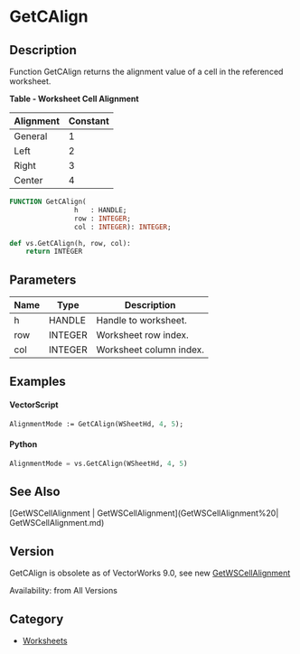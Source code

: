 # GetCAlign

## Description
Function GetCAlign returns the alignment value of a cell in the referenced worksheet. 


**Table - Worksheet Cell Alignment**

| Alignment | Constant |
|-----------|----------|
| General   | 1        |
| Left      | 2        |
| Right     | 3        |
| Center    | 4        |

```pascal
FUNCTION GetCAlign(
				h   : HANDLE;
				row : INTEGER;
				col : INTEGER): INTEGER;
```

```python
def vs.GetCAlign(h, row, col):
    return INTEGER
```

## Parameters
|Name|Type|Description|
|---|---|---|
|h|HANDLE|Handle to worksheet.|
|row|INTEGER|Worksheet row index.|
|col|INTEGER|Worksheet column index.|

## Examples
#### VectorScript ####
```pascal
AlignmentMode := GetCAlign(WSheetHd, 4, 5);
```
#### Python ####
```python
AlignmentMode = vs.GetCAlign(WSheetHd, 4, 5)
```

## See Also
[GetWSCellAlignment | GetWSCellAlignment](GetWSCellAlignment%20| GetWSCellAlignment.md)

## Version
GetCAlign is obsolete as of VectorWorks 9.0, see new [ GetWSCellAlignment](GetWSCellAlignment.md)

Availability: from All Versions

## Category
* [Worksheets](../Categories/Worksheets.md)
